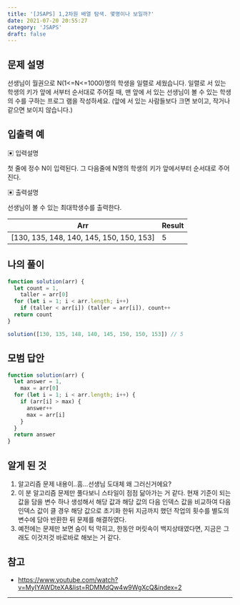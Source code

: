 ```yaml
---
title: '[JSAPS] 1,2차원 배열 탐색. 몇명이나 보일까?'
date: 2021-07-20 20:55:27
category: 'JSAPS'
draft: false
---
```


## 문제 설명

선생님이 월권으로 N(1<=N<=1000)명의 학생을 일렬로 세웠습니다. 일렬로 서 있는 학생의 키가 앞에 서부터 순서대로 주어질 때, 맨 앞에 서 있는 선생님이 볼 수 있는 학생의 수를 구하는 프로그 램을 작성하세요. (앞에 서 있는 사람들보다 크면 보이고, 작거나 같으면 보이지 않습니다.)

## 입출력 예

▣ 입력설명

첫 줄에 정수 N이 입력된다. 그 다음줄에 N명의 학생의 키가 앞에서부터 순서대로 주어진다.

▣ 출력설명

선생님이 볼 수 있는 최대학생수를 출력한다.

| Arr                                      | Result |
| ---------------------------------------- | ------ |
| [130, 135, 148, 140, 145, 150, 150, 153] | 5      |

## 나의 풀이

```javascript
function solution(arr) {
  let count = 1,
    taller = arr[0]
  for (let i = 1; i < arr.length; i++)
    if (taller < arr[i]) (taller = arr[i]), count++
  return count
}

solution([130, 135, 148, 140, 145, 150, 150, 153]) // 5
```

## 모범 답안

```javascript
function solution(arr) {
  let answer = 1,
    max = arr[0]
  for (let i = 1; i < arr.length; i++) {
    if (arr[i] > max) {
      answer++
      max = arr[i]
    }
  }
  return answer
}
```

## 알게 된 것

1. 알고리즘 문제 내용이..흠...선생님 도대체 왜 그러신거에요?
2. 이 분 알고리즘 문제만 풀다보니 스타일이 점점 닮아가는 거 같다. 현재 기준이 되는 값을 담을 변수 하나 생성해서 해당 값과 해당 값의 다음 인덱스 값을 비교하여 다음 인덱스 값이 클 경우 해당 값으로 초기화 한뒤 지금까지 했던 작업의 횟수를 별도의 변수에 담아 반환한 뒤 문제를 해결하였다.
3. 예전에는 문제만 보면 숨이 턱 막히고, 한동안 머릿속이 백지상태였다면, 지금은 그래도 이것저것 바로바로 해보는 거 같다.

## 참고

- <https://www.youtube.com/watch?v=MyIYAWDteXA&list=RDMMdQw4w9WgXcQ&index=2>

---
